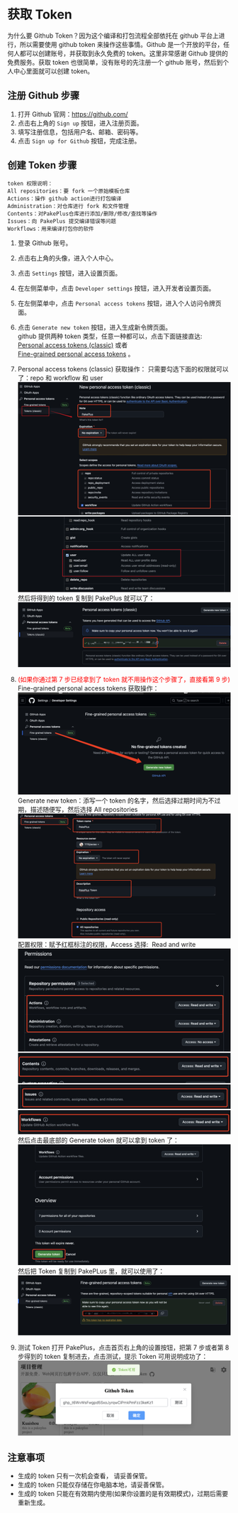 # 获取 Token

为什么要 Github Token？因为这个编译和打包流程全部依托在 github 平台上进行，所以需要使用 github token 来操作这些事情。Github 是一个开放的平台，任何人都可以创建账号，并获取到永久免费的 token。这里非常感谢 Github 提供的免费服务。获取 token 也很简单，没有账号的先注册一个 github 账号，然后到个人中心里面就可以创建 token。

## 注册 Github 步骤

1. 打开 Github 官网：https://github.com/
2. 点击右上角的 `Sign up` 按钮，进入注册页面。
3. 填写注册信息，包括用户名、邮箱、密码等。
4. 点击 `Sign up for Github` 按钮，完成注册。

## 创建 Token 步骤

```
token 权限说明：
All repositories：要 fork 一个原始模板仓库
Actions：操作 github action进行打包编译
Administration：对仓库进行 fork 和文件管理
Contents：对PakePlus仓库进行添加/删除/修改/查找等操作
Issues：向 PakePlus 提交编译错误等问题
Workflows：用来编译打包你的软件
```

1. 登录 Github 账号。
2. 点击右上角的头像，进入个人中心。
3. 点击 `Settings` 按钮，进入设置页面。
4. 在左侧菜单中，点击 `Developer settings` 按钮，进入开发者设置页面。
5. 在左侧菜单中，点击 `Personal access tokens` 按钮，进入个人访问令牌页面。
6. 点击 `Generate new token` 按钮，进入生成新令牌页面。  
   github 提供两种 token 类型，任意一种都可以，点击下面链接直达:  
   [Personal access tokens (classic)](https://github.com/settings/tokens)
   或者  
   [Fine-grained personal access tokens](https://github.com/settings/personal-access-tokens) 。
7. Personal access tokens (classic) 获取操作：
   只需要勾选下面的权限就可以了：repo 和 workflow 和 user
   ![](../static/imgs/token11.png)
   ![](../static/imgs/token12.webp)  
   然后将得到的 token 复制到 PakePlus 就可以了：
   ![](../static/imgs/token12.png)

8. <font color="red">(如果你通过第 7 步已经拿到了 token 就不用操作这个步骤了，直接看第 9 步)</font>
   Fine-grained personal access tokens 获取操作：
   ![](../static/imgs/token1.png)  
   Generate new token：添写一个 token 的名字，然后选择过期时间为不过期，描述随便写，然后选择 All
   repositories
   ![](../static/imgs/token2.png)  
    配置权限：赋予红框标注的权限，Access 选择:&nbsp;&nbsp;Read
   and write&nbsp;
   ![](../static/imgs/token3.png)
   ![](../static/imgs/token4.png)
   ![](../static/imgs/token5.png)
   ![](../static/imgs/token7.png)  
    然后点击最底部的 Generate token 就可以拿到 token 了：
   ![](../static/imgs/token8.png)
   然后把 Token 复制到 PakePLus 里，就可以使用了：
   ![](../static/imgs/token9.png)

9. 测试 Token
   打开 PakePlus，点击首页右上角的设置按钮，把第 7 步或者第 8 步得到的 token 复制进去，点击测试，提示 Token 可用说明成功了：
   ![](../static/imgs/token13.png)

## 注意事项

-   生成的 token 只有一次机会查看， 请妥善保管。
-   生成的 token 只能仅存储在你电脑本地，请妥善保管。
-   生成的 token 只能在有效期内使用(如果你设置的是有效期模式)，过期后需要重新生成。
